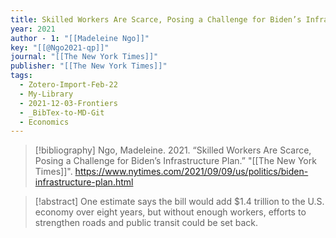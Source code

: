 ```yaml
---
title: Skilled Workers Are Scarce, Posing a Challenge for Biden’s Infrastructure Plan
year: 2021
author - 1: "[[Madeleine Ngo]]"
key: "[[@Ngo2021-qp]]"
journal: "[[The New York Times]]"
publisher: "[[The New York Times]]"
tags:
  - Zotero-Import-Feb-22
  - My-Library
  - 2021-12-03-Frontiers
  - _BibTex-to-MD-Git
  - Economics
---
```


> [!bibliography]
> Ngo, Madeleine. 2021. “Skilled Workers Are Scarce, Posing a Challenge for Biden’s Infrastructure Plan.” "[[The New York Times]]". https://www.nytimes.com/2021/09/09/us/politics/biden-infrastructure-plan.html

> [!abstract]
> One estimate says the bill would add \$1.4 trillion to the U.S. economy over eight years, but without enough workers, efforts to strengthen roads and public transit could be set back.